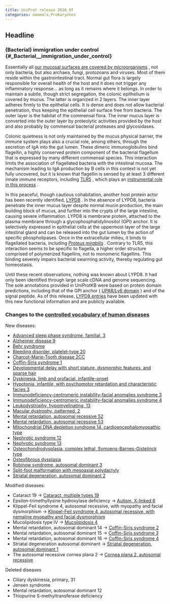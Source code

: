 ```yaml
---
title: UniProt release 2016_07
categories: mammals,Prokaryotes
---
```


## Headline

### (Bacterial) immigration under control {\#\_Bacterial\_\_immigration\_under\_control}

Essentially all [our mucosal surfaces are covered by microorganisms](http://www.uniprot.org/help/2014/03/19/release) , not only bacteria, but also archaea, fungi, protozoans and viruses. Most of them reside within the gastrointestinal tract. Normal gut flora is largely responsible for overall health of the host and it does not trigger any inflammatory response... as long as it remains where it belongs. In order to maintain a subtle, though strict segregation, the colonic epithelium is covered by mucus. The latter is organized in 2 layers. The inner layer adheres firmly to the epithelial cells. It is dense and does not allow bacterial penetration, thus keeping the epithelial cell surface free from bacteria. The outer layer is the habitat of the commensal flora. The inner mucus layer is converted into the outer layer by proteolytic activities provided by the host and also probably by commensal bacterial proteases and glycosidases.

Colonic quietness is not only maintained by the mucus physical barrier, the immune system plays also a crucial role, among others, through the secretion of IgA into the gut lumen. These dimeric immunoglobulins bind flagellin, a highly conserved protein component of the bacterial flagellum that is expressed by many different commensal species. This interaction limits the association of flagellated bacteria with the intestinal mucosa. The mechanism leading to IgA production by B cells in this context is not yet fully uncovered, but it is known that flagellin is sensed by at least 3 different innate immune receptors, including [TLR5](http://www.uniprot.org/uniprot/?query=gene:tlr5+AND+reviewed:yes) , which plays an [instrumental role in this process](https://www.ncbi.nlm.nih.gov/pubmed/24237702) .

In this peaceful, though cautious cohabitation, another host protein actor has been recently identified, [LYPD8](https://www.ncbi.nlm.nih.gov/pubmed/27027293) . In the absence of LYPD8, bacteria penetrate the inner mucus layer despite normal mucin production, the main building block of mucus, and further into the crypts of the large intestine, causing severe inflammation. LYPD8 is membrane protein, attached to the plasma membrane through a glycophosphatidylinositol (GPI) anchor. It is selectively expressed in epithelial cells at the uppermost layer of the large intestinal gland and can be released into the gut lumen by the action of specific phospholipases. Once in the extracellular milieu, it binds to flagellated bacteria, including [*Proteus mirabilis*](http://www.uniprot.org/taxonomy/584) . Contrary to TLR5, this interaction seems to be specific to flagella, a higher order structure comprised of polymerized flagellins, not to monomeric flagellins. This binding severely impairs bacterial swarming activity, thereby regulating gut homeostasis.

Until these recent observations, nothing was known about LYPD8. It had only been identified through large scale cDNA and genome sequencing. The sole annotations provided in UniProtKB were based on protein domain predictions, including that of the GPI anchor ( [UPAR/Ly6 domain](http://www.ebi.ac.uk/interpro/entry/IPR016054) ) and of the signal peptide. As of this release, [LYPD8 entries](http://www.uniprot.org/uniprot/?query=gene:lypd8+AND+reviewed:yes) have been updated with this new functional information and are publicly available.

### Changes to the [controlled vocabulary of human diseases](http://www.uniprot.org/docs/humdisease)

New diseases:

-   [Advanced sleep phase syndrome, familial, 3](http://www.uniprot.org/diseases/DI-04696)
-   [Alzheimer disease 9](http://www.uniprot.org/diseases/DI-04711)
-   [Behr syndrome](http://www.uniprot.org/diseases/DI-04690)
-   [Bleeding disorder, platelet-type 20](http://www.uniprot.org/diseases/DI-04706)
-   [Charcot-Marie-Tooth disease 2CC](http://www.uniprot.org/diseases/DI-04709)
-   [Coffin-Siris syndrome 1](http://www.uniprot.org/diseases/DI-04692)
-   [Developmental delay with short stature, dysmorphic features, and sparse hair](http://www.uniprot.org/diseases/DI-04703)
-   [Dyskinesia, limb and orofacial, infantile-onset](http://www.uniprot.org/diseases/DI-04707)
-   [Hypotonia, infantile, with psychomotor retardation and characteristic facies 3](http://www.uniprot.org/diseases/DI-04694)
-   [Immunodeficiency-centromeric instability-facial anomalies syndrome 3](http://www.uniprot.org/diseases/DI-04704)
-   [Immunodeficiency-centromeric instability-facial anomalies syndrome 4](http://www.uniprot.org/diseases/DI-04705)
-   [Leukodystrophy, hypomyelinating, 13](http://www.uniprot.org/diseases/DI-04695)
-   [Macular dystrophy, patterned, 2](http://www.uniprot.org/diseases/DI-04710)
-   [Mental retardation, autosomal recessive 52](http://www.uniprot.org/diseases/DI-04697)
-   [Mental retardation, autosomal recessive 53](http://www.uniprot.org/diseases/DI-04693)
-   [Mitochondrial DNA depletion syndrome 14, cardioencephalomyopathic type](http://www.uniprot.org/diseases/DI-04691)
-   [Nephrotic syndrome 12](http://www.uniprot.org/diseases/DI-04699)
-   [Nephrotic syndrome 13](http://www.uniprot.org/diseases/DI-04700)
-   [Osteochondrodysplasia, complex lethal, Symoens-Barnes-Gistelinck type](http://www.uniprot.org/diseases/DI-04702)
-   [Osteofibrous dysplasia](http://www.uniprot.org/diseases/DI-04712)
-   [Robinow syndrome, autosomal dominant 3](http://www.uniprot.org/diseases/DI-04701)
-   [Split-foot malformation with mesoaxial polydactyly](http://www.uniprot.org/diseases/DI-04698)
-   [Striatal degeneration, autosomal dominant 2](http://www.uniprot.org/diseases/DI-04708)

Modified diseases:

-   Cataract 19 -&gt; [Cataract, multiple types 19](http://www.uniprot.org/diseases/DI-03783)
-   Epsilon-trimethyllysine hydroxylase deficiency -&gt; [Autism, X-linked 6](http://www.uniprot.org/diseases/DI-03482)
-   Klippel-Feil syndrome 4, autosomal recessive, with myopathy and facial dysmorphism -&gt; [Klippel-Feil syndrome 4, autosomal recessive, with nemaline myopathy and facial dysmorphism](http://www.uniprot.org/diseases/DI-04523)
-   Mucolipidosis type IV -&gt; [Mucolipidosis 4](http://www.uniprot.org/diseases/DI-01998)
-   Mental retardation, autosomal dominant 14 -&gt; [Coffin-Siris syndrome 2](http://www.uniprot.org/diseases/DI-03453)
-   Mental retardation, autosomal dominant 15 -&gt; [Coffin-Siris syndrome 3](http://www.uniprot.org/diseases/DI-03454)
-   Mental retardation, autosomal dominant 16 -&gt; [Coffin-Siris syndrome 4](http://www.uniprot.org/diseases/DI-03455)
-   Striatal degeneration autosomal dominant -&gt; [Striatal degeneration, autosomal dominant 1](http://www.uniprot.org/diseases/DI-02813)
-   The autosomal recessive cornea plana 2 -&gt; [Cornea plana 2, autosomal recessive](http://www.uniprot.org/diseases/DI-02364)

Deleted diseases

-   Ciliary dyskinesia, primary, 31
-   Jensen syndrome
-   Mental retardation, autosomal dominant 12
-   Thiopurine S-methyltransferase deficiency
